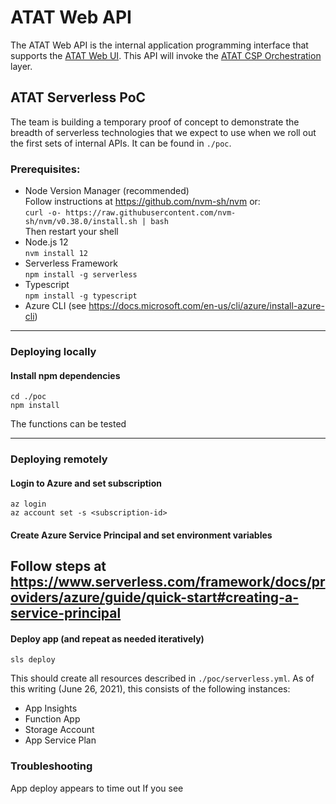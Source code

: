 # ATAT Web API
The ATAT Web API is the internal application programming interface that supports the [ATAT Web UI](https://github.com/dod-ccpo/atat-web-ui). This API will invoke the [ATAT CSP Orchestration](https://github.com/dod-ccpo/atat-csp-orchestration) layer.

## ATAT Serverless PoC
The team is building a temporary proof of concept to demonstrate the breadth of serverless technologies that we expect
to use when we roll out the first sets of internal APIs. It can be found in `./poc`. 

### Prerequisites:
* Node Version Manager (recommended)\
  Follow instructions at https://github.com/nvm-sh/nvm or:\
  ```curl -o- https://raw.githubusercontent.com/nvm-sh/nvm/v0.38.0/install.sh | bash```\
  Then restart your shell
* Node.js 12\
  ```nvm install 12```
* Serverless Framework\
  ```npm install -g serverless```
* Typescript\
  ```npm install -g typescript```
* Azure CLI (see https://docs.microsoft.com/en-us/cli/azure/install-azure-cli)
---
### Deploying locally
#### Install npm dependencies
```
cd ./poc
npm install
```
The functions can be tested 

---
### Deploying remotely

#### Login to Azure and set subscription
```
az login
az account set -s <subscription-id>
```

#### Create Azure Service Principal and set environment variables
Follow steps at 
https://www.serverless.com/framework/docs/providers/azure/guide/quick-start#creating-a-service-principal
---

#### Deploy app (and repeat as needed iteratively)
```
sls deploy
```
This should create all resources described in `./poc/serverless.yml`. As of this writing (June 26, 2021), this 
consists of the following instances:
* App Insights
* Function App
* Storage Account
* App Service Plan

### Troubleshooting

 App deploy appears to time out 
If you see